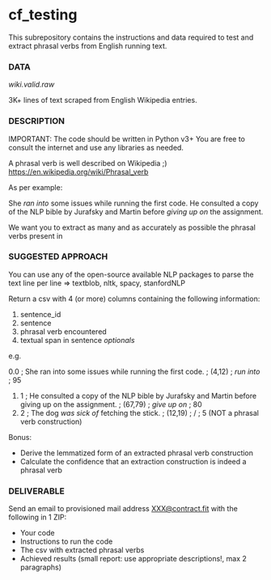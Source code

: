 # cf_testing

This subrepository contains the instructions and data required to test and extract phrasal verbs from English running text. 

### DATA ###

*wiki.valid.raw* 

3K+ lines of text scraped from English Wikipedia entries. 

### DESCRIPTION ###

IMPORTANT: The code should be written in Python v3+
You are free to consult the internet and use any libraries as needed. 

A phrasal verb is well described on Wikipedia ;) 
https://en.wikipedia.org/wiki/Phrasal_verb

As per example: 

She *ran into* some issues while running the first code. 
He consulted a copy of the NLP bible by Jurafsky and Martin before *giving up on* the assignment.

We want you to extract as many and as accurately as possible the phrasal verbs present in 


### SUGGESTED APPROACH ###

You can use any of the open-source available NLP packages to parse the text line per line
=> textblob, nltk, spacy, stanfordNLP 

Return a csv with 4 (or more) columns containing the following information: 

1. sentence_id
2. sentence
3. phrasal verb encountered
4. textual span in sentence
*optionals*

e.g. 

0.0   ;   She ran into some issues while running the first code.     ;     (4,12)  ;   *run into*  ;   95
1. 1   ;   He consulted a copy of the NLP bible by Jurafsky and Martin before giving up on the assignment.     ;     (67,79)  ;   *give up on*  ;   80
2. 2   ;   The dog *was sick of* fetching the stick.    ;   (12,19)    ;   /   ;   5 (NOT a phrasal verb construction)


Bonus: 
* Derive the lemmatized form of an extracted phrasal verb construction
* Calculate the confidence that an extraction construction is indeed a phrasal verb


### DELIVERABLE ###

Send an email to provisioned mail address XXX@contract.fit with the following in 1 ZIP:

* Your code
* Instructions to run the code
* The csv with extracted phrasal verbs
* Achieved results (small report: use appropriate descriptions!, max 2 paragraphs)
